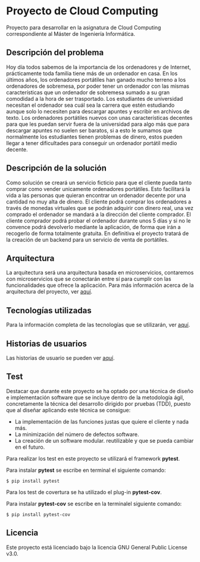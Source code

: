 # Proyecto de Cloud Computing

Proyecto para desarrollar en la asignatura de Cloud Computing correspondiente al Máster de Ingeniería Informática.

## Descripción del problema

Hoy día todos sabemos de la importancia de los ordenadores y de Internet, prácticamente toda familia tiene más de un ordenador en casa.
En los últimos años, los ordenadores portátiles han ganado mucho terreno a los ordenadores de sobremesa, por poder tener un ordenador con las mismas características que un ordenador de sobremesa sumado a su gran comodidad a la hora de ser trasportado.
Los estudiantes de universidad necesitan el ordenador sea cuál sea la carrera que estén estudiando aunque solo lo necesiten para descargar apuntes y escribir en archivos de texto. Los ordenadores portátiles nuevos con unas características decentes para que les puedan servir fuera de la universidad para algo más que para descargar apuntes no suelen ser baratos, si a esto le sumamos que normalmente los estudiantes tienen problemas de dinero, estos pueden llegar a tener dificultades para conseguir un ordenador portátil medio decente.

## Descripción de la solución

Como solución se creará un servicio ficticio para que el cliente pueda tanto comprar como vender unicamente ordenadores portátiles. Esto facilitará la vida a las personas que quieran encontrar un ordenador decente por una cantidad no muy alta de dinero. El cliente podrá comprar los ordenadores a través de monedas virtuales que se podrán adquirir con dinero real, una vez comprado el ordenador se mandará a la dirección del cliente comprador. El cliente comprador podrá probar el ordenador durante unos 5 días y si no le convence podrá devolverlo mediante la aplicación, de forma que irán a recogerlo de forma totalmente gratuita. En definitiva el proyecto tratará de la creación de un backend para un servicio de venta de portátiles.

## Arquitectura

La arquitectura será una arquitectura basada en microservicios, contaremos con microservicios que se conectarán entre sí para cumplir con las funcionalidades que ofrece la aplicación. Para más información acerca de la arquitectura del proyecto, ver [aquí](docs/arquitectura.md).

## Tecnologías utilizadas


Para la información completa de las tecnologías que se utilizarán, ver [aquí](docs/tecnologias.md).

## Historias de usuarios

Las historias de usuario se pueden ver [aquí](docs/historias_de_usuario.md).

## Test

Destacar que durante este proyecto se ha optado por una técnica de diseño e implementación software que se incluye dentro de la metodología ágil, concretamente la técnica del desarrollo dirigido por pruebas (TDD), puesto que al diseñar aplicando este técnica se consigue:
* La implementación de las funciones justas que quiere el cliente y nada más.
* La minimización del número de defectos software.
* La creación de un software modular. reutilizable y que se pueda cambiar en el futuro.

Para realizar los test en este proyecto se utilizará el framework **pytest**.

Para instalar **pytest** se escribe en terminal el siguiente comando:
```shell
$ pip install pytest
```

Para los test de covertura se ha utilizado el plug-in **pytest-cov**.


Para instalar **pytest-cov** se escribe en la terminalel siguiente comando:
```shell
$ pip install pytest-cov
```


## Licencia

Este proyecto está licenciado bajo la licencia GNU General Public License v3.0.
